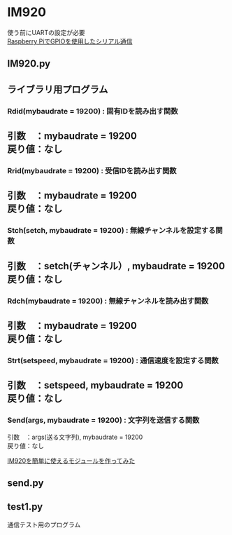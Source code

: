 # IM920
使う前にUARTの設定が必要  
[Raspberry PiでGPIOを使用したシリアル通信](https://www.ingenious.jp/raspberry-pi/2019/03/gpio-uart/)

## IM920.py
ライブラリ用プログラム
---
### Rdid(mybaudrate = 19200) : 固有IDを読み出す関数  
  引数　：mybaudrate = 19200  
  戻り値：なし  
  ---
### Rrid(mybaudrate = 19200) : 受信IDを読み出す関数  
  引数　：mybaudrate = 19200  
  戻り値：なし
---
### Stch(setch, mybaudrate = 19200) : 無線チャンネルを設定する関数  
  引数　：setch(チャンネル）, mybaudrate = 19200  
  戻り値：なし  
---
### Rdch(mybaudrate = 19200) : 無線チャンネルを読み出す関数  
  引数　：mybaudrate = 19200  
  戻り値：なし  
---
### Strt(setspeed, mybaudrate = 19200) : 通信速度を設定する関数  
  引数　：setspeed, mybaudrate = 19200  
  戻り値：なし  
---
### Send(args, mybaudrate = 19200) : 文字列を送信する関数  
  引数　：args(送る文字列), mybaudrate = 19200  
  戻り値：なし  

[IM920を簡単に使えるモジュールを作ってみた](https://www.autumn-color.com/archives/298)

## send.py


## test1.py
通信テスト用のプログラム
